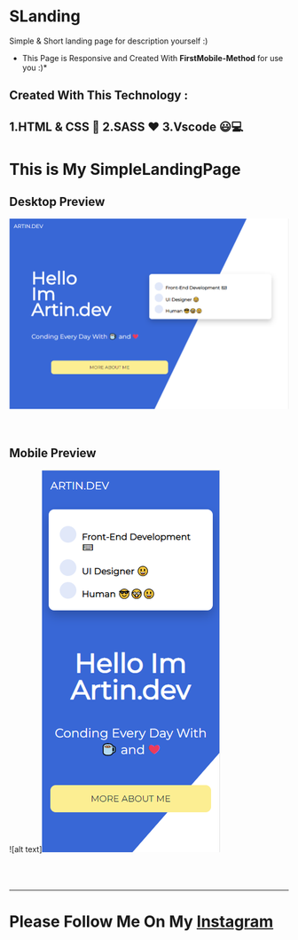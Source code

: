 # SLanding
Simple &amp; Short landing page for description yourself :)
* This Page is Responsive and Created With **FirstMobile-Method** for use you :)*
## Created With This Technology  : 
1.HTML & CSS 🤔
2.SASS ❤
3.Vscode 😃💻
---
# This is My SimpleLandingPage

## Desktop Preview
![alt text](./image/screenLand.png "Desktop Preview")
<br><br><br>
## Mobile Preview
![alt text]![alt text](./image/screenMobile.png "Mobile Preview")
<br><br><br><br>
***
# Please Follow Me On My [Instagram](https://instagram.com/artin.dev)

